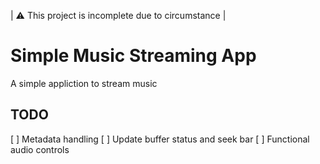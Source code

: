 | :warning: This project is incomplete due to circumstance |

# Simple Music Streaming App

A simple appliction to stream music

## TODO

[ ] Metadata handling
[ ] Update buffer status and seek bar
[ ] Functional audio controls